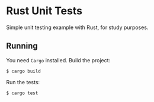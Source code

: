 # Rust Unit Tests

Simple unit testing example with Rust, for study purposes.

## Running

You need `Cargo` installed. Build the project:

```shell
$ cargo build
```

Run the tests:

```shell
$ cargo test
```
